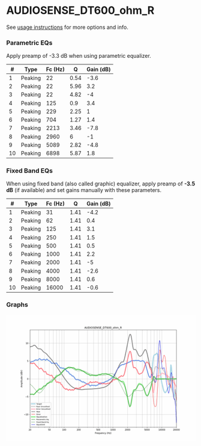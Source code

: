 # AUDIOSENSE_DT600_ohm_R
See [usage instructions](https://github.com/jaakkopasanen/AutoEq#usage) for more options and info.

### Parametric EQs
Apply preamp of -3.3 dB when using parametric equalizer.

|   # | Type    |   Fc (Hz) |    Q |   Gain (dB) |
|-----|---------|-----------|------|-------------|
|   1 | Peaking |        22 | 0.54 |        -3.6 |
|   2 | Peaking |        22 | 5.96 |         3.2 |
|   3 | Peaking |        22 | 4.82 |        -4   |
|   4 | Peaking |       125 | 0.9  |         3.4 |
|   5 | Peaking |       229 | 2.25 |         1   |
|   6 | Peaking |       704 | 1.27 |         1.4 |
|   7 | Peaking |      2213 | 3.46 |        -7.8 |
|   8 | Peaking |      2960 | 6    |        -1   |
|   9 | Peaking |      5089 | 2.82 |        -4.8 |
|  10 | Peaking |      6898 | 5.87 |         1.8 |

### Fixed Band EQs
When using fixed band (also called graphic) equalizer, apply preamp of **-3.5 dB** (if available) and set gains manually with these parameters.

|   # | Type    |   Fc (Hz) |    Q |   Gain (dB) |
|-----|---------|-----------|------|-------------|
|   1 | Peaking |        31 | 1.41 |        -4.2 |
|   2 | Peaking |        62 | 1.41 |         0.4 |
|   3 | Peaking |       125 | 1.41 |         3.1 |
|   4 | Peaking |       250 | 1.41 |         1.5 |
|   5 | Peaking |       500 | 1.41 |         0.5 |
|   6 | Peaking |      1000 | 1.41 |         2.2 |
|   7 | Peaking |      2000 | 1.41 |        -5   |
|   8 | Peaking |      4000 | 1.41 |        -2.6 |
|   9 | Peaking |      8000 | 1.41 |         0.6 |
|  10 | Peaking |     16000 | 1.41 |        -0.6 |

### Graphs
![](./AUDIOSENSE_DT600_ohm_R.png)
